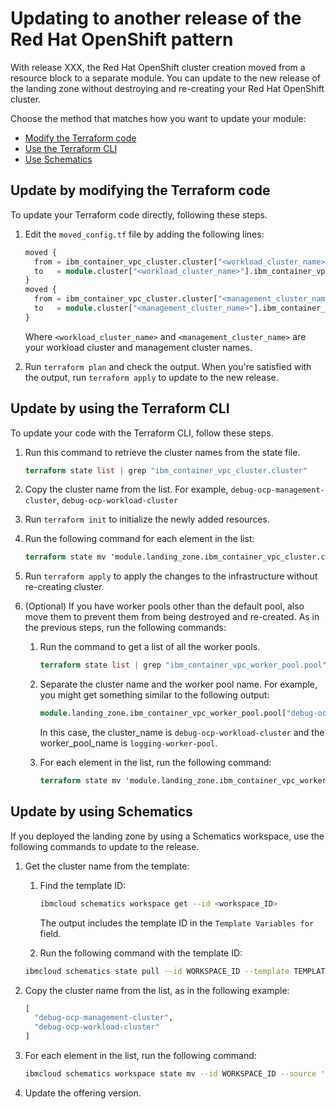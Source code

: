 # Updating to another release of the Red Hat OpenShift pattern

With release XXX, the Red Hat OpenShift cluster creation moved from a resource block to a separate module. You can update to the new release of the landing zone without destroying and re-creating your Red Hat OpenShift cluster.

Choose the method that matches how you want to update your module:

- [Modify the Terraform code](#modify-the-terraform-code)
- [Use the Terraform CLI](#use-the-terraform-cli)
- [Use Schematics](#use-schematics)

## Update by modifying the Terraform code

To update your Terraform code directly, following these steps.

1.  Edit the `moved_config.tf` file by adding the following lines:

    ```tf
    moved {
      from = ibm_container_vpc_cluster.cluster["<workload_cluster_name>"]
      to   = module.cluster["<workload_cluster_name>"].ibm_container_vpc_cluster.cluster[0]
    }
    moved {
      from = ibm_container_vpc_cluster.cluster["<management_cluster_name>"]
      to   = module.cluster["<management_cluster_name>"].ibm_container_vpc_cluster.cluster[0]
    }
    ```

    Where `<workload_cluster_name>` and `<management_cluster_name>` are your workload cluster and management cluster names.

1.  Run `terraform plan` and check the output. When you're satisfied with the output, run `terraform apply` to update to the new release.

## Update by using the Terraform CLI

To update your code with the Terraform CLI, follow these steps.

1.  Run this command to retrieve the cluster names from the state file.

    ```tf
    terraform state list | grep "ibm_container_vpc_cluster.cluster"
    ```

1.  Copy the cluster name from the list. For example, `debug-ocp-management-cluster`, `debug-ocp-workload-cluster`
1.  Run `terraform init` to initialize the newly added resources.
1.  Run the following command for each element in the list:

    ```tf
    terraform state mv 'module.landing_zone.ibm_container_vpc_cluster.cluster["<cluster name>"]' 'module.landing_zone.module.cluster["<cluster name>"].ibm_container_vpc_cluster.cluster[0]'
    ```

1.  Run `terraform apply` to apply the changes to the infrastructure without re-creating cluster.
1.  (Optional) If you have worker pools other than the default pool, also move them to prevent them from being destroyed and re-created. As in the previous steps, run the following commands:

    1.  Run the command to get a list of all the worker pools.

        ```tf
        terraform state list | grep "ibm_container_vpc_worker_pool.pool"
        ```

    1.  Separate the cluster name and the worker pool name. For example, you might get something similar to the following output:

        ```tf
        module.landing_zone.ibm_container_vpc_worker_pool.pool["debug-ocp-workload-cluster-logging-worker-pool"]
        ```

        In this case, the cluster_name is `debug-ocp-workload-cluster` and the worker_pool_name is `logging-worker-pool`.

    1.  For each element in the list, run the following command:

        ```tf
        terraform state mv 'module.landing_zone.ibm_container_vpc_worker_pool.pool["<cluster_name>-<worker_pool_name>"]' 'module.landing_zone.module.cluster["<cluster_name>"].ibm_container_vpc_worker_pool.pool["<worker_pool_name>"]'
        ```

## Update by using Schematics

If you deployed the landing zone by using a Schematics workspace, use the following commands to update to the release.

1.  Get the cluster name from the template:

    1.  Find the template ID:

        ```sh
        ibmcloud schematics workspace get --id <workspace_ID>
         ```

         The output includes the template ID in the `Template Variables for` field.

    1.  Run the following command with the template ID:

    ```sh
    ibmcloud schematics state pull --id WORKSPACE_ID --template TEMPLATE_ID | jq -r '.outputs.cluster_names.value'
    ```

1.  Copy the cluster name from the list, as in the following example:

    ```tf
    [
      "debug-ocp-management-cluster",
      "debug-ocp-workload-cluster"
    ]
    ```

1.  For each element in the list, run the following command:

    ```sh
    ibmcloud schematics workspace state mv --id WORKSPACE_ID --source 'module.landing_zone.ibm_container_vpc_cluster.cluster["<cluster_name>"]' --destination 'module.landing_zone.module.cluster["<cluster_name>"].ibm_container_vpc_cluster.cluster[0]'
    ```

1.  Update the offering version.

